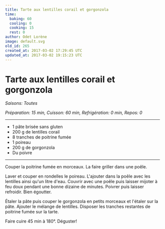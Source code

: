 ```yaml
---
title: Tarte aux lentilles corail et gorgonzola
time:
  baking: 60
  cooling: 0
  cooking: 15
  rest: 0
author: Odet Lorène
image: default.svg
old_id: 265
created_at: 2017-03-02 17:29:45 UTC
updated_at: 2017-03-02 19:15:23 UTC
---
```


# Tarte aux lentilles corail et gorgonzola

_Saisons: Toutes_

_Préparation: 15 min, Cuisson: 60 min, Refrigération: 0 min, Repos: 0_

---

- 1 pâte brisée sans gluten
- 200 g de lentilles corail
- 8 tranches de poitrine fumée
- 1 poireau
- 200 g de gorgonzola
- Du poivre

---

Couper la poitrine fumée en morceaux. La faire griller dans une poêle.

Laver et couper en rondelles le poireau. L'ajouter dans la poêle avec les lentilles ainsi qu'un litre d'eau. Couvrir avec une poêle puis laisser mijoter à feu doux pendant une bonne dizaine de minutes. Poivrer puis laisser refroidir. Bien égoutter.

Étaler la pâte puis couper le gorgonzola en petits morceaux et l'étaler sur la pâte. Ajouter le mélange de lentilles. Disposer les tranches restantes de poitrine fumée sur la tarte.

Faire cuire 45 min à 180°. Déguster!
